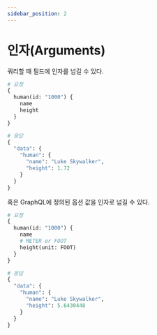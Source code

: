 ```yaml
---
sidebar_position: 2
---
```


# 인자(Arguments)

쿼리할 때 필드에 인자를 넘길 수 있다.

```graphql
# 요청
{
  human(id: "1000") {
    name
    height
  }
}
```

```graphql
# 응답
{
  "data": {
    "human": {
      "name": "Luke Skywalker",
      "height": 1.72
    }
  }
}
```

혹은 GraphQL에 정의된 옵션 값을 인자로 넘길 수 있다.

```graphql
# 요청
{
  human(id: "1000") {
    name
    # METER or FOOT
    height(unit: FOOT)
  }
}
```

```graphql
# 응답
{
  "data": {
    "human": {
      "name": "Luke Skywalker",
      "height": 5.6430448
    }
  }
}
```